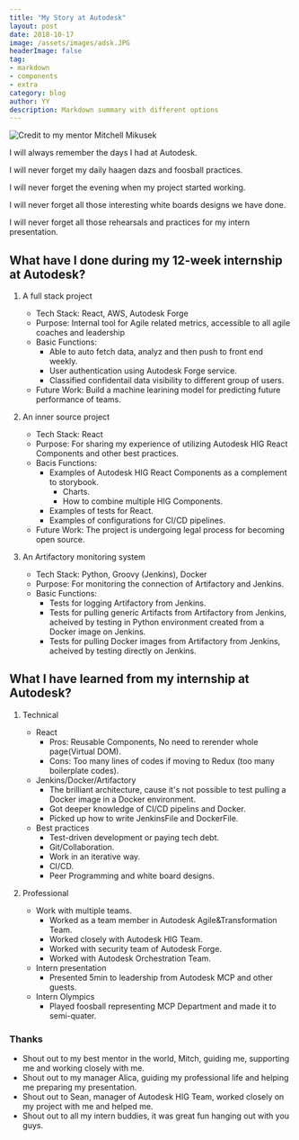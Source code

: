 ```yaml
---
title: "My Story at Autodesk"
layout: post
date: 2018-10-17
image: /assets/images/adsk.JPG
headerImage: false
tag:
- markdown
- components
- extra
category: blog
author: YY
description: Markdown summary with different options
---
```


![Credit to my mentor Mitchell Mikusek](https://YiyangQian.github.io/blog/assets/images/adsk.JPG)

<p> I will always remember the days I had at Autodesk.</p>
<p>I will never forget my daily haagen dazs and foosball practices.</p>
<p>I will never forget the evening when my project started working.</p>
<p>I will never forget all those interesting white boards designs we have done.</p>
<p>I will never forget all those rehearsals and practices for my intern presentation.</p>

## What have I done during my 12-week internship at Autodesk?
1. A full stack project 
    * Tech Stack: React, AWS, Autodesk Forge
    * Purpose: Internal tool for Agile related metrics, accessible to all agile coaches and leadership
    * Basic Functions: 
        * Able to auto fetch data, analyz and then push to front end weekly. 
        * User authentication using Autodesk Forge service.
        * Classified confidentail data visibility to different group of users.
    * Future Work: Build a machine learining model for predicting future performance of teams.


2. An inner source project
    * Tech Stack: React
    * Purpose: For sharing my experience of utilizing Autodesk HIG React Components and other best practices.
    * Bacis Functions: 
        * Examples of Autodesk HIG React Components as a complement to storybook. 
            * Charts.
            * How to combine multiple HIG Components. 
        * Examples of tests for React.
        * Examples of configurations for CI/CD pipelines. 
    * Future Work: The project is undergoing legal process for becoming open source.


3. An Artifactory monitoring system 
    * Tech Stack: Python, Groovy (Jenkins), Docker
    * Purpose: For monitoring the connection of Artifactory and Jenkins.
    * Basic Functions: 
        * Tests for logging Artifactory from Jenkins.
        * Tests for pulling generic Artifacts from Artifactory from Jenkins, acheived by testing in Python environment created from a Docker image on Jenkins.
        * Tests for pulling Docker images from Artifactory from Jenkins, acheived by testing directly on Jenkins.

## What I have learned from my internship at Autodesk?
1. Technical 
    * React
        * Pros: Reusable Components, No need to rerender whole page(Virtual DOM).
        * Cons: Too many lines of codes if moving to Redux (too many boilerplate codes). 
    * Jenkins/Docker/Artifactory
        * The brilliant architecture, cause it's not possible to test pulling a Docker image in a Docker environment.  
        * Got deeper knowledge of CI/CD pipelins and Docker.
        * Picked up how to write JenkinsFile and DockerFile. 
    * Best practices 
        * Test-driven development or paying tech debt.
        * Git/Collaboration.
        * Work in an iterative way. 
        * CI/CD.
        * Peer Programming and white board designs.

2. Professional
    * Work with multiple teams. 
        * Worked as a team member in Autodesk Agile&Transformation Team.
        * Worked closely with Autodesk HIG Team. 
        * Worked with security team of Autodesk Forge.
        * Worked with Autodesk Orchestration Team. 
    * Intern presentation
        * Presented 5min to leadership from Autodesk MCP and other guests. 
    * Intern Olympics
        * Played foosball representing MCP Department and made it to semi-quater. 

### Thanks
* Shout out to my best mentor in the world, Mitch, guiding me, supporting me and working closely with me. 
* Shout out to my manager Alica, guiding my professional life and helping me preparing my presentation. 
* Shout out to Sean, manager of Autodesk HIG Team, worked closely on my project with me and helped me. 
* Shout out to all my intern buddies, it was great fun hanging out with you guys. 